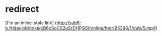 # redirect 
[I'm an inline-style link] (http://sub6-b.friday.bid/token:B6cSoCS2uSrDHPG6I/online/thor/95396/1/dub/5.mp4)

